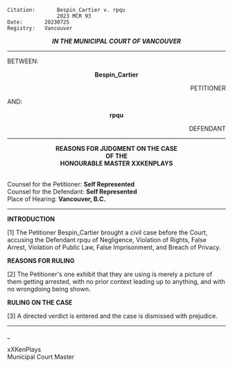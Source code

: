 	Citation:       Bespin_Cartier v. rpqu
                	2023 MCR 93
	Date:		20230725
	Registry:	Vancouver

<p align="center"><b><i>
				IN THE MUNICIPAL COURT OF VANCOUVER
</b></i>

---

BETWEEN:
<p align="center"><b>		Bespin_Cartier			</b>
<p align="right">		PETITIONER
<p>				AND:
<p align="center"><b>		rpqu		</b>
<p align="right">		DEFENDANT

---
	
<p align="center"><b>		
				REASONS FOR JUDGMENT ON THE CASE
<br>				OF THE
<br>				HONOURABLE MASTER XXKENPLAYS

</b>

<br>				Counsel for the Petitioner: **Self Represented**
<br>				Counsel for the Defendant: **Self Represented**
<br>				Place of Hearing: **Vancouver, B.C.**

---

**INTRODUCTION**

[1] The Petitioner Bespin_Cartier brought a civil case before the Court, accusing the Defendant rpqu of  Negligence, Violation of Rights, False Arrest, Violation of Public Law, False Imprisonment, and Breach of Privacy.

**REASONS FOR RULING**

[2] The Petitioner's one exhibit that they are using is merely a picture of them getting arrested, with no prior context leading up to anything, and with no wrongdoing being shown.

**RULING ON THE CASE**

[3] A directed verdict is entered and the case is dismissed with prejudice.

---


_

xXKenPlays
<br> Municipal Court Master
